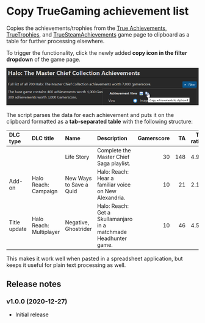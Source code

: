 # Copy TrueGaming achievement list

Copies the achievements/trophies from the [True Achievements](https://www.trueachievements.com/), [TrueTrophies](https://www.truetrophies.com/), and [TrueSteamAchievements](https://truesteamachievements.com/) game page to clipboard as a table for further processing elsewhere.

To trigger the functionality, click the newly added **copy icon in the filter dropdown** of the game page.

![Icon added by the script](images/TrueGaming-CopyAchievementList-Icon.png)

The script parses the data for each achievement and puts it on the clipboard formatted as a **tab-separated table** with the following structure:

| DLC type     | DLC title               | Name                    | Description                                                      | Gamerscore |  TA | TA ratio | Unlocked | URL                                                                          |
| :----------- | :---------------------- | :---------------------- | :--------------------------------------------------------------- | ---------: | --: | -------: | :------: | :--------------------------------------------------------------------------- |
|              |                         | Life Story              | Complete the Master Chief Saga playlist.                         |         30 | 148 |     4.92 |    No    | https://www.trueachievements.com/a193100/life-story-achievement              |
| Add-on       | Halo Reach: Campaign    | New Ways to Save a Quid | Halo: Reach: Hear a familiar voice on New Alexandria.            |         10 |  21 |     2.13 |    No    | https://www.trueachievements.com/a288697/new-ways-to-save-a-quid-achievement |
| Title update | Halo Reach: Multiplayer | Negative, Ghostrider    | Halo: Reach: Get a Skullamanjaro in a matchmade Headhunter game. |         10 |  46 |     4.57 |    No    | https://www.trueachievements.com/a288678/negative-ghostrider-achievement     |

This makes it work well when pasted in a spreadsheet application, but keeps it useful for plain text processing as well.

## Release notes

### v1.0.0 (2020-12-27)

- Initial release
